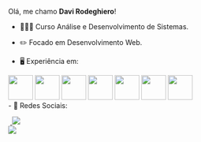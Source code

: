 Olá, me chamo **Davi Rodeghiero**!

- 👨🏻‍💻 Curso Análise e Desenvolvimento de Sistemas.
- ✏️ Focado em Desenvolvimento Web.

- 🖥️ Experiência em:

<div style="display: inline">
          <img width="50px" height="50px" src="https://cdn.jsdelivr.net/gh/devicons/devicon/icons/html5/html5-original.svg" />        
          <img width="50px" height="50px" src="https://cdn.jsdelivr.net/gh/devicons/devicon/icons/css3/css3-original.svg" />
          <img width="50px" height="50px" src="https://cdn.jsdelivr.net/gh/devicons/devicon/icons/javascript/javascript-original.svg" />
          <img width="50px" height="50px" src="https://cdn.jsdelivr.net/gh/devicons/devicon/icons/figma/figma-original.svg" />
          <img width="50px" height="50px" src="https://cdn.jsdelivr.net/gh/devicons/devicon/icons/github/github-original-wordmark.svg" />
          <img width="50px" height="50px" src="https://cdn.jsdelivr.net/gh/devicons/devicon/icons/mysql/mysql-original.svg" />
          <img width="50px" height="50px" src="https://cdn.jsdelivr.net/gh/devicons/devicon/icons/python/python-original.svg" />
</div> 
<br>
- 📱 Redes Sociais:
<br>

&nbsp;<a href="https://www.linkedin.com/in/davi-souza-317496242/">
<img src="https://img.shields.io/badge/linkedin-%230077B5.svg?style=for-the-badge&logo=linkedin&logoColor=white"></a>&nbsp;&nbsp;
<br>
<a href="https://www.instagram.com/davirodeghiero/">
<img src="https://img.shields.io/badge/Instagram-%23E4405F.svg?style=for-the-badge&logo=Instagram&logoColor=white"></a>&nbsp;

